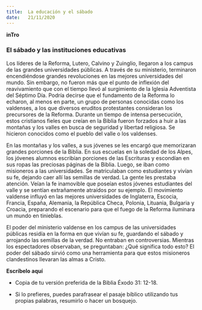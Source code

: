 ```yaml
---
title:  La educación y el sábado
date:   21/11/2020
---
```


**inTro**

### El sábado y las instituciones educativas

Los líderes de la Reforma, Lutero, Calvino y Zuinglio, llegaron a los campus de las grandes universidades públicas. A través de su ministerio, terminaron encendiéndose grandes revoluciones en las mejores universidades del mundo. Sin embargo, no fueron más que el punto de inflexión del reavivamiento que con el tiempo llevó al surgimiento de la Iglesia Adventista del Séptimo Día. Podría decirse que el fundamento de la Reforma lo echaron, al menos en parte, un grupo de personas conocidas como los valdenses, a los que diversos eruditos protestantes consideran los precursores de la Reforma. Durante un tiempo de intensa persecución, estos cristianos fieles que creían en la Biblia fueron forzados a huir a las montañas y los valles en busca de seguridad y libertad religiosa. Se hicieron conocidos como el pueblo del valle o los valdenses.

En las montañas y los valles, a sus jóvenes se les encargó que memorizaran grandes porciones de la Biblia. En sus escuelas en la soledad de los Alpes, los jóvenes alumnos escribían porciones de las Escrituras y escondían en sus ropas las preciosas páginas de la Biblia. Luego, se iban como misioneros a las universidades. Se matriculaban como estudiantes y vivían su fe, dejando caer allí las semillas de verdad. La gente les prestaba atención. Veían la fe inamovible que poseían estos jóvenes estudiantes del valle y se sentían extrañamente atraídos por su ejemplo. El movimiento valdense influyó en las mejores universidades de Inglaterra, Escocia, Francia, España, Alemania, la República Checa, Polonia, Lituania, Bulgaria y Croacia, preparando el escenario para que el fuego de la Reforma iluminara un mundo en tinieblas.

El poder del ministerio valdense en los campus de las universidades públicas residía en la forma en que vivían su fe, guardando el sábado y arrojando las semillas de la verdad. No entraban en controversias. Mientras los espectadores observaban, se preguntaban: ¿Qué significa todo esto? El poder del sábado sirvió como una herramienta para que estos misioneros clandestinos llevaran las almas a Cristo.

**Escríbelo aquí**

- Copia de tu versión preferida de la Biblia Éxodo 31: 12-18.

- Si lo prefieres, puedes parafrasear el pasaje bíblico utilizando tus propias palabras, resumirlo o hacer un bosquejo.
